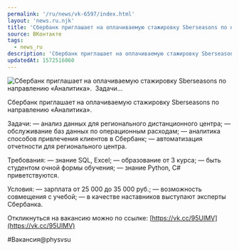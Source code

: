 ```yaml
---
permalink: '/ru/news/vk-6597/index.html'
layout: 'news.ru.njk'
title: 'Сбербанк приглашает на оплачиваемую стажировку Sberseasons по направлению «Аналитика».   Задачи'
source: ВКонтакте
tags:
  - news_ru
description: 'Сбербанк приглашает на оплачиваемую стажировку Sberseasons по направлению «Аналитика».   Задачи…'
updatedAt: 1572516060
---
```

![Сбербанк приглашает на оплачиваемую стажировку Sberseasons по направлению «Аналитика».   Задачи…](https://sun9-37.userapi.com/impf/c858436/v858436831/bd91b/DDhgF8qBr4E.jpg?size=1280x900&quality=96&proxy=1&sign=82638598b77c709111060dc4e40a5b43&c_uniq_tag=rqMevdUtmSmYioY3i5C66sZy5yNSA3ppZwHK3fYColo&type=album)

Сбербанк приглашает на оплачиваемую стажировку Sberseasons по направлению «Аналитика».

Задачи:
— анализ данных для регионального дистанционного центра;
— обслуживание баз данных по операционным расходам;
— аналитика способов привлечения клиентов в Сбербанк;
— автоматизация отчетности для регионального центра.

Требования:
— знание SQL, Excel;
— образование от 3 курса;
— быть студентом очной формы обучения;
— знание Python, C# приветствуются.

Условия:
— зарплата от 25 000 до 35 000 руб.;
— возможность совмещения с учебой;
— в качестве наставников выступают эксперты Сбербанка.

Откликнуться на вакансию можно по ссылке: [https://vk.cc/95UIMV](https://vk.cc/95UIMV)

#Вакансия@physvsu
